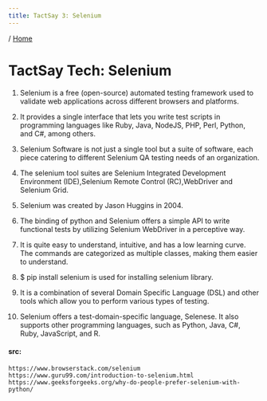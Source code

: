 ```yaml
---
title: TactSay 3: Selenium
---
```


/ [Home](index.md)

# TactSay Tech: Selenium

1. Selenium is a free (open-source) automated testing framework used to validate web applications across different browsers and platforms.

2. It provides a single interface that lets you write test scripts in programming languages like Ruby, Java, NodeJS, PHP, Perl, Python, and C#, among others.

3. Selenium Software is not just a single tool but a suite of software, each piece catering to different Selenium QA testing needs of an organization.

4. The selenium tool suites are Selenium Integrated Development Environment (IDE),Selenium Remote Control (RC),WebDriver and Selenium Grid.

5. Selenium was created by Jason Huggins in 2004.

6. The binding of python and Selenium offers a simple API to write functional tests by utilizing Selenium WebDriver in a perceptive way.

7. It is quite easy to understand, intuitive, and has a low learning curve. The commands are categorized as multiple classes, making them easier to understand.

8. $ pip install selenium is used for installing selenium library.

9. It is a combination of several Domain Specific Language (DSL) and other tools which allow you to perform various types of testing.

10. Selenium offers a test-domain-specific language, Selenese. It also supports other programming languages, such as Python, Java, C#, Ruby, JavaScript, and R. 


#### src:
```
https://www.browserstack.com/selenium
https://www.guru99.com/introduction-to-selenium.html
https://www.geeksforgeeks.org/why-do-people-prefer-selenium-with-python/
```